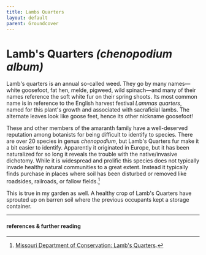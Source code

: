 ```yaml
---
title: Lambs Quarters
layout: default
parent: Groundcover
---
```


# Lamb's Quarters *(chenopodium album)*

Lamb's quarters is an annual so-called weed. They go by many names—white goosefoot, fat hen, melde, pigweed, wild spinach—and many of their names reference the soft white fur on their spring shoots. Its most common name is in reference to the English harvest festival *Lammas quarters*, named for this plant's growth and associated with sacraficial lambs. The alternate leaves look like goose feet, hence its other nickname goosefoot! 

These and other members of the amaranth family have a well-deserved reputation among botanists for being difficult to identify to species. There are over 20 species in genus *chenopodium*, but Lamb's Quarters fur make it a bit easier to identify. Apparently it originated in Europe, but it has been naturalized for so long it reveals the trouble with the native/invasive dichotomy. While it is widespread and prolific this species does not typically invade healthy natural communities to a great extent. Instead it typically finds purchase in places where soil has been disturbed or removed like roadsides, railroads, or fallow fields.[^1]

This is true in my garden as well. A healthy crop of Lamb's Quarters have sprouted up on barren soil where the previous occupants kept a storage container. 

<!-- - Edible, can be prepared similarly to spinach, packed with nutrients
- Weed, leaves look like the foot of a goose, white fur
- British harvest festival Lambas
- Used as animal fodder, it may be mildly toxic 
- Vigorous, invasive
Here are some references.[^1] -->

-----
#### references & further reading
[^1]: [Missouri Department of Conservation: Lamb's Quarters](https://mdc.mo.gov/discover-nature/field-guide/lambs-quarters-pigweed).
